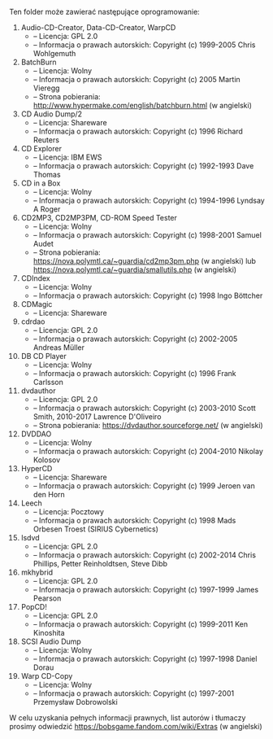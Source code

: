Ten folder może zawierać następujące oprogramowanie:

1. Audio-CD-Creator, Data-CD-Creator, WarpCD
   - – Licencja: GPL 2.0
   - – Informacja o prawach autorskich: Copyright (c) 1999-2005 Chris Wohlgemuth
2. BatchBurn
   - – Licencja: Wolny
   - – Informacja o prawach autorskich: Copyright (c) 2005 Martin Vieregg
   - – Strona pobierania: http://www.hypermake.com/english/batchburn.html (w angielski)
3. CD Audio Dump/2
   - – Licencja: Shareware
   - – Informacja o prawach autorskich: Copyright (c) 1996 Richard Reuters
4. CD Explorer
   - – Licencja: IBM EWS
   - – Informacja o prawach autorskich: Copyright (c) 1992-1993 Dave Thomas
5. CD in a Box
   - – Licencja: Wolny
   - – Informacja o prawach autorskich: Copyright (c) 1994-1996 Lyndsay A Roger
6. CD2MP3, CD2MP3PM, CD-ROM Speed Tester
   - – Licencja: Wolny
   - – Informacja o prawach autorskich: Copyright (c) 1998-2001 Samuel Audet
   - – Strona pobierania: https://nova.polymtl.ca/~guardia/cd2mp3pm.php (w angielski) lub https://nova.polymtl.ca/~guardia/smallutils.php (w angielski)
7. CDIndex
   - – Licencja: Wolny
   - – Informacja o prawach autorskich: Copyright (c) 1998 Ingo Böttcher
8. CDMagic
   - – Licencja: Shareware
9. cdrdao
   - – Licencja: GPL 2.0
   - – Informacja o prawach autorskich: Copyright (c) 2002-2005 Andreas Müller
10. DB CD Player
    - – Licencja: Wolny
    - – Informacja o prawach autorskich: Copyright (c) 1996 Frank Carlsson
11. dvdauthor
    - – Licencja: GPL 2.0
    - – Informacja o prawach autorskich: Copyright (c) 2003-2010 Scott Smith, 2010-2017 Lawrence D'Oliveiro
    - – Strona pobierania: https://dvdauthor.sourceforge.net/ (w angielski)
12. DVDDAO
    - – Licencja: Wolny
    - – Informacja o prawach autorskich: Copyright (c) 2004-2010 Nikolay Kolosov
13. HyperCD
    - – Licencja: Shareware
    - – Informacja o prawach autorskich: Copyright (c) 1999 Jeroen van den Horn
14. Leech
    - – Licencja: Pocztowy
    - – Informacja o prawach autorskich: Copyright (c) 1998 Mads Orbesen Troest (SIRIUS Cybernetics)
15. lsdvd
    - – Licencja: GPL 2.0
    - – Informacja o prawach autorskich: Copyright (c) 2002-2014 Chris Phillips, Petter Reinholdtsen, Steve Dibb
16. mkhybrid 
    - – Licencja: GPL 2.0
    - – Informacja o prawach autorskich: Copyright (c) 1997-1999 James Pearson
17. PopCD!
    - – Licencja: GPL 2.0
    - – Informacja o prawach autorskich: Copyright (c) 1999-2011 Ken Kinoshita
18. SCSI Audio Dump
    - – Licencja: Wolny
    - – Informacja o prawach autorskich: Copyright (c) 1997-1998 Daniel Dorau
19. Warp CD-Copy
    - – Licencja: Wolny
    - – Informacja o prawach autorskich: Copyright (c) 1997-2001 Przemysław Dobrowolski

W celu uzyskania pełnych informacji prawnych, list autorów i tłumaczy prosimy odwiedzić https://bobsgame.fandom.com/wiki/Extras (w angielski)
